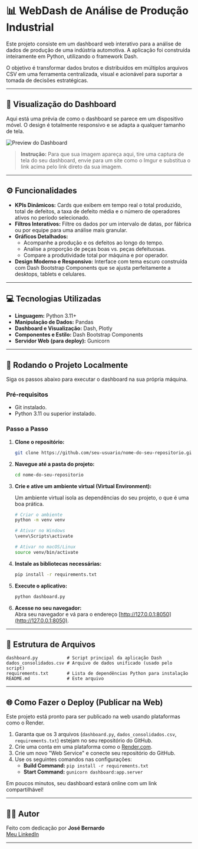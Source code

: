 # 📊 WebDash de Análise de Produção Industrial

Este projeto consiste em um dashboard web interativo para a análise de dados de produção de uma indústria automotiva. A aplicação foi construída inteiramente em Python, utilizando o framework Dash.

O objetivo é transformar dados brutos e distribuídos em múltiplos arquivos CSV em uma ferramenta centralizada, visual e acionável para suportar a tomada de decisões estratégicas.

---

## 📱 Visualização do Dashboard

Aqui está uma prévia de como o dashboard se parece em um dispositivo móvel. O design é totalmente responsivo e se adapta a qualquer tamanho de tela.

![Preview do Dashboard](https://iili.io/KBLIFKN.png)

> **Instrução:** Para que sua imagem apareça aqui, tire uma captura de tela do seu dashboard, envie para um site como o Imgur e substitua o link acima pelo link direto da sua imagem.

---

## ⚙️ Funcionalidades

- **KPIs Dinâmicos:** Cards que exibem em tempo real o total produzido, total de defeitos, a taxa de defeito média e o número de operadores ativos no período selecionado.
- **Filtros Interativos:** Filtre os dados por um intervalo de datas, por fábrica ou por equipe para uma análise mais granular.
- **Gráficos Detalhados:**
  - Acompanhe a produção e os defeitos ao longo do tempo.
  - Analise a proporção de peças boas vs. peças defeituosas.
  - Compare a produtividade total por máquina e por operador.
- **Design Moderno e Responsivo:** Interface com tema escuro construída com Dash Bootstrap Components que se ajusta perfeitamente a desktops, tablets e celulares.

---

## 💻 Tecnologias Utilizadas

- **Linguagem:** Python 3.11+
- **Manipulação de Dados:** Pandas
- **Dashboard e Visualização:** Dash, Plotly
- **Componentes e Estilo:** Dash Bootstrap Components
- **Servidor Web (para deploy):** Gunicorn

---

## 🚀 Rodando o Projeto Localmente

Siga os passos abaixo para executar o dashboard na sua própria máquina.

### **Pré-requisitos**

- Git instalado.
- Python 3.11 ou superior instalado.

### **Passo a Passo**

1. **Clone o repositório:**

   ```bash
   git clone https://github.com/seu-usuario/nome-do-seu-repositorio.git
   ```

2. **Navegue até a pasta do projeto:**

   ```bash
   cd nome-do-seu-repositorio
   ```

3. **Crie e ative um ambiente virtual (Virtual Environment):**
   
   Um ambiente virtual isola as dependências do seu projeto, o que é uma boa prática.

   ```bash
   # Criar o ambiente
   python -m venv venv

   # Ativar no Windows
   \venv\Scripts\activate

   # Ativar no macOS/Linux
   source venv/bin/activate
   ```

4. **Instale as bibliotecas necessárias:**

   ```bash
   pip install -r requirements.txt
   ```

5. **Execute o aplicativo:**

   ```bash
   python dashboard.py
   ```

6. **Acesse no seu navegador:**  
   Abra seu navegador e vá para o endereço [http://127.0.0.1:8050](http://127.0.0.1:8050).

---

## 📁 Estrutura de Arquivos

```
dashboard.py           # Script principal da aplicação Dash
dados_consolidados.csv # Arquivo de dados unificado (usado pelo script)
requirements.txt       # Lista de dependências Python para instalação
README.md              # Este arquivo
```

---

## 🌐 Como Fazer o Deploy (Publicar na Web)

Este projeto está pronto para ser publicado na web usando plataformas como o Render.

1. Garanta que os 3 arquivos (`dashboard.py`, `dados_consolidados.csv`, `requirements.txt`) estejam no seu repositório do GitHub.
2. Crie uma conta em uma plataforma como o [Render.com](https://render.com).
3. Crie um novo "Web Service" e conecte seu repositório do GitHub.
4. Use os seguintes comandos nas configurações:  
   - **Build Command:** `pip install -r requirements.txt`  
   - **Start Command:** `gunicorn dashboard:app.server`

Em poucos minutos, seu dashboard estará online com um link compartilhável!

---

## 👨‍💻 Autor

Feito com dedicação por **José Bernardo**  
[Meu LinkedIn](https://www.linkedin.com/in/jos%C3%A9moraesbernardo?utm_source=share&utm_campaign=share_via&utm_content=profile&utm_medium=android_app)

---
